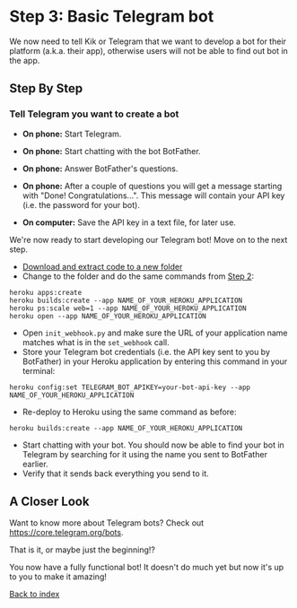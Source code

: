 # Step 3: Basic Telegram bot

We now need to tell Kik or Telegram that we want to develop a bot for their platform (a.k.a. their app), otherwise users will not be able to find out bot in the app.

## Step By Step

### Tell Telegram you want to create a bot

- **On phone:** Start Telegram.
- **On phone:** Start chatting with the bot BotFather.
- **On phone:** Answer BotFather's questions.
- **On phone:** After a couple of questions you will get a message starting with "Done! Congratulations...". This message will contain your API key (i.e. the password for your bot).

- **On computer:** Save the API key in a text file, for later use.

We're now ready to start developing our Telegram bot! Move on to the next step.


- [Download and extract code to a new folder](https://github.com/nicevo/helloworld-klarna/archive/step-telegram.zip)
- Change to the folder and do the same commands from [Step 2](./step-heroku.md):
```
heroku apps:create
heroku builds:create --app NAME_OF_YOUR_HEROKU_APPLICATION
heroku ps:scale web=1 --app NAME_OF_YOUR_HEROKU_APPLICATION
heroku open --app NAME_OF_YOUR_HEROKU_APPLICATION
```
- Open `init_webhook.py` and make sure the URL of your application name matches what is in the `set_webhook` call.
- Store your Telegram bot credentials (i.e. the API key sent to you by BotFather) in your Heroku application by entering this command in your terminal:
```
heroku config:set TELEGRAM_BOT_APIKEY=your-bot-api-key --app NAME_OF_YOUR_HEROKU_APPLICATION
```
- Re-deploy to Heroku using the same command as before:
```
heroku builds:create --app NAME_OF_YOUR_HEROKU_APPLICATION
```
- Start chatting with your bot. You should now be able to find your bot in Telegram by searching for it using the name you sent to BotFather earlier. 
- Verify that it sends back everything you send to it.

## A Closer Look

Want to know more about Telegram bots? Check out <https://core.telegram.org/bots>.

That is it, or maybe just the beginning!?

You now have a fully functional bot! It doesn't do much yet but now it's up to you to make it amazing!

[Back to index](./index.md)
